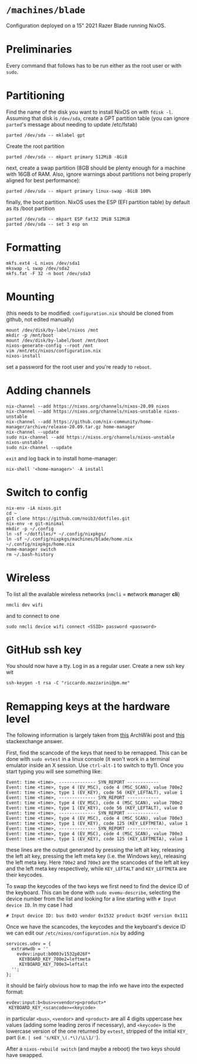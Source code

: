# `/machines/blade`

Configuration deployed on a 15" 2021 Razer Blade running NixOS.

# Preliminaries
Every command that follows has to be run either as the root user or with
`sudo`.

# Partitioning
Find the name of the disk you want to install NixOS on with `fdisk -l`.
Assuming that disk is `/dev/sda`, create a GPT partition table (you can ignore
`parted`'s message about needing to update /etc/fstab)
```
parted /dev/sda -- mklabel gpt
```
Create the root partition
```
parted /dev/sda -- mkpart primary 512MiB -8GiB
```
next, create a swap partition (8GB should be plenty enough for a machine with
16GB of RAM. Also, ignore warnings about partitions not being properly aligned
for best performance):
```
parted /dev/sda -- mkpart primary linux-swap -8GiB 100%
```
finally, the boot partition. NixOS uses the ESP (EFI partition table) by
default as its /boot partition
```
parted /dev/sda -- mkpart ESP fat32 1MiB 512MiB
parted /dev/sda -- set 3 esp on
```

# Formatting
```
mkfs.ext4 -L nixos /dev/sda1
mkswap -L swap /dev/sda2
mkfs.fat -F 32 -n boot /dev/sda3
```

# Mounting
(this needs to be modified: `configuration.nix` should be cloned from github,
not edited manually)
```
mount /dev/disk/by-label/nixos /mnt
mkdir -p /mnt/boot
mount /dev/disk/by-label/boot /mnt/boot
nixos-generate-config --root /mnt
vim /mnt/etc/nixos/configuration.nix
nixos-install
```
set a password for the root user and you're ready to `reboot`.

# Adding channels
```
nix-channel --add https://nixos.org/channels/nixos-20.09 nixos
nix-channel --add https://nixos.org/channels/nixos-unstable nixos-unstable
nix-channel --add https://github.com/nix-community/home-manager/archive/release-20.09.tar.gz home-manager
nix-channel --update
sudo nix-channel --add https://nixos.org/channels/nixos-unstable nixos-unstable
sudo nix-channel --update
```
`exit` and log back in to install home-manager:
```
nix-shell '<home-manager>' -A install
```

# Switch to config
```
nix-env -iA nixos.git
cd ~
git clone https://github.com/noib3/dotfiles.git
nix-env -e git-minimal
mkdir -p ~/.config
ln -sf ~/dotfiles/* ~/.config/nixpkgs/
ln -sf ~/.config/nixpkgs/machines/blade/home.nix ~/.config/nixpkgs/home.nix
home-manager switch
rm ~/.bash-history
```

# Wireless
To list all the available wireless networks (`nmcli` = **n**etwork **m**anager
**cli**)
```
nmcli dev wifi
```
and to connect to one
```
sudo nmcli device wifi connect <SSID> password <password>
```

# GitHub ssh key
You should now have a tty. Log in as a regular user. Create a new ssh key wit
```
ssh-keygen -t rsa -C "riccardo.mazzarini@pm.me"
```

# Remapping keys at the hardware level
The following information is largely taken from
[this](https://wiki.archlinux.org/index.php/Map_scancodes_to_keycodes) ArchWiki
post and [this](https://unix.stackexchange.com/a/170357/368116) stackexchange
answer.

First, find the scancode of the keys that need to be remapped. This can be done
with `sudo evtest` in a linux console (it won't work in a terminal emulator
inside an X session. Use `ctrl-alt-1` to switch to tty1). Once you start typing
you will see something like:
```
Event: time <time>, -------------- SYN_REPORT ------------
Event: time <time>, type 4 (EV_MSC), code 4 (MSC_SCAN), value 700e2
Event: time <time>, type 1 (EV_KEY), code 56 (KEY_LEFTALT), value 1
Event: time <time>, -------------- SYN_REPORT ------------
Event: time <time>, type 4 (EV_MSC), code 4 (MSC_SCAN), value 700e2
Event: time <time>, type 1 (EV_KEY), code 56 (KEY_LEFTALT), value 0
Event: time <time>, -------------- SYN_REPORT ------------
Event: time <time>, type 4 (EV_MSC), code 4 (MSC_SCAN), value 700e3
Event: time <time>, type 1 (EV_KEY), code 125 (KEY_LEFTMETA), value 1
Event: time <time>, -------------- SYN_REPORT ------------
Event: time <time>, type 4 (EV_MSC), code 4 (MSC_SCAN), value 700e3
Event: time <time>, type 1 (EV_KEY), code 125 (KEY_LEFTMETA), value 1
```
these lines are the output generated by pressing the left alt key, releasing
the left alt key, pressing the left meta key (i.e. the Windows key), releasing
the left meta key. Here `700e2` and `700e3` are the scancodes of the left alt
key and the left meta key respectively, while `KEY_LEFTALT` and `KEY_LEFTMETA`
are their keycodes.

To swap the keycodes of the two keys we first need to find the device ID of the
keyboard. This can be done with `sudo evemu-describe`, selecting the device
number from the list and looking for a line starting with `# Input device ID`.
In my case I had
```
# Input device ID: bus 0x03 vendor 0x1532 product 0x26f version 0x111
```
Once we have the scancodes, the keycodes and the keyboard's device ID we can
edit our `/etc/nixos/configuration.nix` by adding
```
services.udev = {
  extraHwdb = ''
    evdev:input:b0003v1532p026F*
     KEYBOARD_KEY_700e2=leftmeta
     KEYBOARD_KEY_700e3=leftalt
  '';
};
```
it should be fairly obvious how to map the info we have into the expected
format:
```
evdev:input:b<bus>v<vendor>p<product>*
 KEYBOARD_KEY_<scancode>=<keycode>
```
in particular `<bus>`, `<vendor>` and `<product>` are all 4 digits uppercase
hex values (adding some leading zeros if necessary), and `<keycode>` is the
lowercase version of the one returned by `evtest`, stripped of the initial
`KEY_` part (i.e. `| sed 's/KEY_\(.*\)/\L\1/'`).

After a `nixos-rebuild switch` (and maybe a reboot) the two keys should have
swapped.
